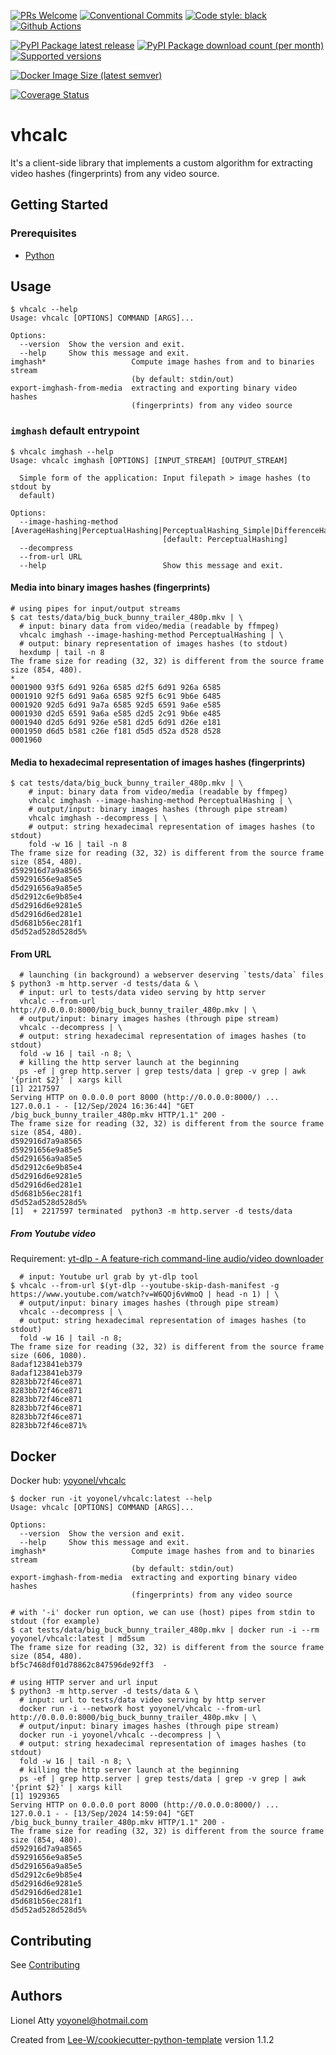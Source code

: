 [![PRs Welcome](https://img.shields.io/badge/PRs-welcome-brightgreen.svg?style=flat-square)](http://makeapullrequest.com)
[![Conventional Commits](https://img.shields.io/badge/Conventional%20Commits-1.0.0-yellow.svg?style=flat-square)](https://conventionalcommits.org)
[![Code style: black](https://img.shields.io/badge/code%20style-black-000000.svg)](https://github.com/psf/black)
[![Github Actions](https://github.com/yoyonel/vhcalc/actions/workflows/python-check.yaml/badge.svg)](https://github.com/yoyonel/vhcalc/wayback-machine-saver/actions/workflows/python-check.yaml)

[![PyPI Package latest release](https://img.shields.io/pypi/v/vhcalc.svg?style=flat-square)](https://pypi.org/project/vhcalc/)
[![PyPI Package download count (per month)](https://img.shields.io/pypi/dm/vhcalc?style=flat-square)](https://pypi.org/project/vhcalc/)
[![Supported versions](https://img.shields.io/pypi/pyversions/vhcalc.svg?style=flat-square)](https://pypi.org/project/vhcalc/)

[![Docker Image Size (latest semver)](https://img.shields.io/docker/image-size/yoyonel/vhcalc?sort=semver)](https://hub.docker.com/r/yoyonel/vhcalc/)

[![Coverage Status](https://coveralls.io/repos/github/yoyonel/vhcalc/badge.svg?branch=main)](https://coveralls.io/github/yoyonel/vhcalc?branch=main)

# vhcalc

It's a client-side library that implements a custom algorithm for extracting video hashes (fingerprints) from any video source.

## Getting Started

### Prerequisites
* [Python](https://www.python.org/downloads/)

## Usage

```shell
$ vhcalc --help
Usage: vhcalc [OPTIONS] COMMAND [ARGS]...

Options:
  --version  Show the version and exit.
  --help     Show this message and exit.
imghash*                   Compute image hashes from and to binaries stream
                           (by default: stdin/out)
export-imghash-from-media  extracting and exporting binary video hashes
                           (fingerprints) from any video source
```

### `imghash` default entrypoint

```shell
$ vhcalc imghash --help
Usage: vhcalc imghash [OPTIONS] [INPUT_STREAM] [OUTPUT_STREAM]

  Simple form of the application: Input filepath > image hashes (to stdout by
  default)

Options:
  --image-hashing-method [AverageHashing|PerceptualHashing|PerceptualHashing_Simple|DifferenceHashing|WaveletHashing]
                                  [default: PerceptualHashing]
  --decompress
  --from-url URL
  --help                          Show this message and exit.
```


#### Media into binary images hashes (fingerprints)
```shell
# using pipes for input/output streams
$ cat tests/data/big_buck_bunny_trailer_480p.mkv | \
  # input: binary data from video/media (readable by ffmpeg)
  vhcalc imghash --image-hashing-method PerceptualHashing | \
  # output: binary representation of images hashes (to stdout)
  hexdump | tail -n 8
The frame size for reading (32, 32) is different from the source frame size (854, 480).
*
0001900 93f5 6d91 926a 6585 d2f5 6d91 926a 6585
0001910 92f5 6d91 9a6a 6585 92f5 6c91 9b6e 6485
0001920 92d5 6d91 9a7a 6585 92d5 6591 9a6e e585
0001930 d2d5 6591 9a6a e585 d2d5 2c91 9b6e e485
0001940 d2d5 6d91 926e e581 d2d5 6d91 d26e e181
0001950 d6d5 b581 c26e f181 d5d5 d52a d528 d528
0001960
```
#### Media to hexadecimal representation of images hashes (fingerprints)

```shell
$ cat tests/data/big_buck_bunny_trailer_480p.mkv | \
    # input: binary data from video/media (readable by ffmpeg)
    vhcalc imghash --image-hashing-method PerceptualHashing | \
    # output/input: binary images hashes (through pipe stream)
    vhcalc imghash --decompress | \
    # output: string hexadecimal representation of images hashes (to stdout)
    fold -w 16 | tail -n 8
The frame size for reading (32, 32) is different from the source frame size (854, 480).
d592916d7a9a8565
d59291656e9a85e5
d5d291656a9a85e5
d5d2912c6e9b85e4
d5d2916d6e9281e5
d5d2916d6ed281e1
d5d681b56ec281f1
d5d52ad528d528d5%
```

#### From URL

```shell
  # launching (in background) a webserver deserving `tests/data` files
$ python3 -m http.server -d tests/data & \
  # input: url to tests/data video serving by http server
  vhcalc --from-url http://0.0.0.0:8000/big_buck_bunny_trailer_480p.mkv | \
  # output/input: binary images hashes (through pipe stream)
  vhcalc --decompress | \
  # output: string hexadecimal representation of images hashes (to stdout)
  fold -w 16 | tail -n 8; \
  # killing the http server launch at the beginning
  ps -ef | grep http.server | grep tests/data | grep -v grep | awk '{print $2}' | xargs kill
[1] 2217597
Serving HTTP on 0.0.0.0 port 8000 (http://0.0.0.0:8000/) ...
127.0.0.1 - - [12/Sep/2024 16:36:44] "GET /big_buck_bunny_trailer_480p.mkv HTTP/1.1" 200 -
The frame size for reading (32, 32) is different from the source frame size (854, 480).
d592916d7a9a8565
d59291656e9a85e5
d5d291656a9a85e5
d5d2912c6e9b85e4
d5d2916d6e9281e5
d5d2916d6ed281e1
d5d681b56ec281f1
d5d52ad528d528d5%
[1]  + 2217597 terminated  python3 -m http.server -d tests/data
```

##### From Youtube video

Requirement: [yt-dlp - A feature-rich command-line audio/video downloader](https://github.com/yt-dlp/yt-dlp)

```shell
  # input: Youtube url grab by yt-dlp tool
$ vhcalc --from-url $(yt-dlp --youtube-skip-dash-manifest -g https://www.youtube.com/watch?v=W6QOj6vWmoQ | head -n 1) | \
  # output/input: binary images hashes (through pipe stream)
  vhcalc --decompress | \
  # output: string hexadecimal representation of images hashes (to stdout)
  fold -w 16 | tail -n 8;
The frame size for reading (32, 32) is different from the source frame size (606, 1080).
8adaf123841eb379
8adaf123841eb379
8283bb72f46ce871
8283bb72f46ce871
8283bb72f46ce871
8283bb72f46ce871
8283bb72f46ce871
8283bb72f46ce871%  
```

## Docker

Docker hub: [yoyonel/vhcalc](https://hub.docker.com/r/yoyonel/vhcalc/)

```shell
$ docker run -it yoyonel/vhcalc:latest --help
Usage: vhcalc [OPTIONS] COMMAND [ARGS]...

Options:
  --version  Show the version and exit.
  --help     Show this message and exit.
imghash*                   Compute image hashes from and to binaries stream
                           (by default: stdin/out)
export-imghash-from-media  extracting and exporting binary video hashes
                           (fingerprints) from any video source
```

```shell
# with '-i' docker run option, we can use (host) pipes from stdin to stdout (for example)
$ cat tests/data/big_buck_bunny_trailer_480p.mkv | docker run -i --rm yoyonel/vhcalc:latest | md5sum
The frame size for reading (32, 32) is different from the source frame size (854, 480).
bf5c7468df01d78862c847596de92ff3  -

# using HTTP server and url input
$ python3 -m http.server -d tests/data & \
  # input: url to tests/data video serving by http server
  docker run -i --network host yoyonel/vhcalc --from-url http://0.0.0.0:8000/big_buck_bunny_trailer_480p.mkv | \
  # output/input: binary images hashes (through pipe stream)
  docker run -i yoyonel/vhcalc --decompress | \
  # output: string hexadecimal representation of images hashes (to stdout)
  fold -w 16 | tail -n 8; \
  # killing the http server launch at the beginning
  ps -ef | grep http.server | grep tests/data | grep -v grep | awk '{print $2}' | xargs kill
[1] 1929365
Serving HTTP on 0.0.0.0 port 8000 (http://0.0.0.0:8000/) ...
127.0.0.1 - - [13/Sep/2024 14:59:04] "GET /big_buck_bunny_trailer_480p.mkv HTTP/1.1" 200 -
The frame size for reading (32, 32) is different from the source frame size (854, 480).
d592916d7a9a8565
d59291656e9a85e5
d5d291656a9a85e5
d5d2912c6e9b85e4
d5d2916d6e9281e5
d5d2916d6ed281e1
d5d681b56ec281f1
d5d52ad528d528d5%
```

## Contributing
See [Contributing](contributing.md)

## Authors
Lionel Atty <yoyonel@hotmail.com>


Created from [Lee-W/cookiecutter-python-template](https://github.com/Lee-W/cookiecutter-python-template/tree/1.1.2) version 1.1.2
